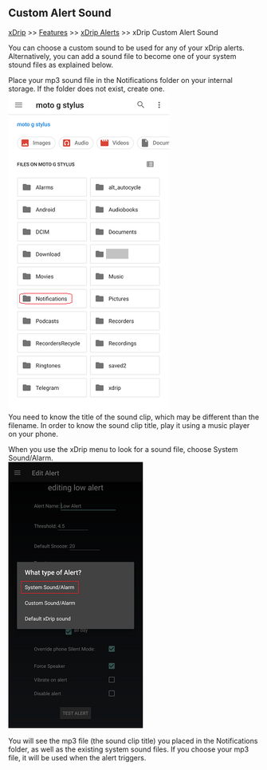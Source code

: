 ## Custom Alert Sound  
[xDrip](../README.md) >> [Features](./Features_page.md) >> [xDrip Alerts](./Alerts_page.md) >> xDrip Custom Alert Sound  
  
You can choose a custom sound to be used for any of your xDrip alerts.  Alternatively, you can add a sound file to become one of your system stound files as explained below.  
  
Place your mp3 sound file in the Notifications folder on your internal storage.  If the folder does not exist, create one.  
![](./images/NotificationsFolder.png)  
You need to know the title of the sound clip, which may be different than the filename.  In order to know the sound clip title, play it using a music player on your phone.  
  
When you use the xDrip menu to look for a sound file, choose System Sound/Alarm.  
![](./images/SystemSound_Alarm.png)  
  
You will see the mp3 file (the sound clip title) you placed in the Notifications folder, as well as the existing system sound files.  If you choose your mp3 file, it will be used when the alert triggers.  
